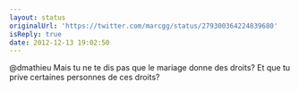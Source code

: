 ```yaml
---
layout: status
originalUrl: 'https://twitter.com/marcgg/status/279300364224839680'
isReply: true
date: 2012-12-13 19:02:50
---
```


@dmathieu Mais tu ne te dis pas que le mariage donne des droits? Et que tu prive certaines personnes de ces droits?

